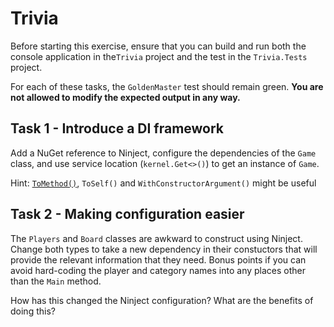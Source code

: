 # Trivia

Before starting this exercise, ensure that you can build and run both the console application in the`Trivia` project and the test in the `Trivia.Tests` project.

For each of these tasks, the `GoldenMaster` test should remain green. **You are not allowed to modify the expected output in any way.**

## Task 1 - Introduce a DI framework

Add a NuGet reference to Ninject, configure the dependencies of the `Game` class, and use service location (`kernel.Get<>()`) to get an instance of `Game`.

Hint: [`ToMethod()`](https://github.com/ninject/Ninject/wiki/Providers,-Factory-Methods-and-the-Activation-Context#factory-methods), `ToSelf()` and `WithConstructorArgument()` might be useful

## Task 2 - Making configuration easier

The `Players` and `Board` classes are awkward to construct using Ninject. Change both types to take a new dependency in their constuctors that will provide the relevant information that they need. Bonus points if you can avoid hard-coding the player and category names into any places other than the `Main` method.

How has this changed the Ninject configuration? What are the benefits of doing this?
